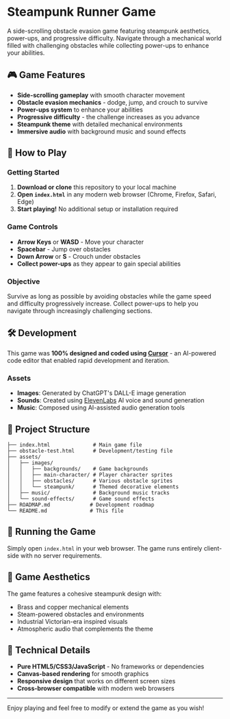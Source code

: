 # Steampunk Runner Game

A side-scrolling obstacle evasion game featuring steampunk aesthetics, power-ups, and progressive difficulty. Navigate through a mechanical world filled with challenging obstacles while collecting power-ups to enhance your abilities.

## 🎮 Game Features

- **Side-scrolling gameplay** with smooth character movement
- **Obstacle evasion mechanics** - dodge, jump, and crouch to survive
- **Power-ups system** to enhance your abilities
- **Progressive difficulty** - the challenge increases as you advance
- **Steampunk theme** with detailed mechanical environments
- **Immersive audio** with background music and sound effects

## 🎯 How to Play

### Getting Started
1. **Download or clone** this repository to your local machine
2. **Open `index.html`** in any modern web browser (Chrome, Firefox, Safari, Edge)
3. **Start playing!** No additional setup or installation required

### Game Controls
- **Arrow Keys** or **WASD** - Move your character
- **Spacebar** - Jump over obstacles
- **Down Arrow** or **S** - Crouch under obstacles
- **Collect power-ups** as they appear to gain special abilities

### Objective
Survive as long as possible by avoiding obstacles while the game speed and difficulty progressively increase. Collect power-ups to help you navigate through increasingly challenging sections.

## 🛠️ Development

This game was **100% designed and coded using [Cursor](https://cursor.sh/)** - an AI-powered code editor that enabled rapid development and iteration.

### Assets
- **Images**: Generated by ChatGPT's DALL-E image generation
- **Sounds**: Created using [ElevenLabs](https://elevenlabs.io/) AI voice and sound generation
- **Music**: Composed using AI-assisted audio generation tools

## 📁 Project Structure

```
├── index.html              # Main game file
├── obstacle-test.html      # Development/testing file
├── assets/
│   ├── images/
│   │   ├── backgrounds/    # Game backgrounds
│   │   ├── main-character/ # Player character sprites
│   │   ├── obstacles/      # Various obstacle sprites
│   │   └── steampunk/      # Themed decorative elements
│   ├── music/              # Background music tracks
│   └── sound-effects/      # Game sound effects
├── ROADMAP.md             # Development roadmap
└── README.md              # This file
```

## 🚀 Running the Game

Simply open `index.html` in your web browser. The game runs entirely client-side with no server requirements.

## 🎨 Game Aesthetics

The game features a cohesive steampunk design with:
- Brass and copper mechanical elements
- Steam-powered obstacles and environments
- Industrial Victorian-era inspired visuals
- Atmospheric audio that complements the theme

## 🔧 Technical Details

- **Pure HTML5/CSS3/JavaScript** - No frameworks or dependencies
- **Canvas-based rendering** for smooth graphics
- **Responsive design** that works on different screen sizes
- **Cross-browser compatible** with modern web browsers

---

Enjoy playing and feel free to modify or extend the game as you wish!